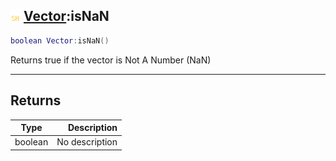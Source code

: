 ## ![shared](.gitbook/assets/shared.png) [Vector](./readme/Vector/README.md):isNaN

```lua
boolean Vector:isNaN()
```

Returns true if the vector is Not A Number (NaN)

------
## Returns

| Type   | Description |
| ------ | ----------: |
| boolean | No description |


